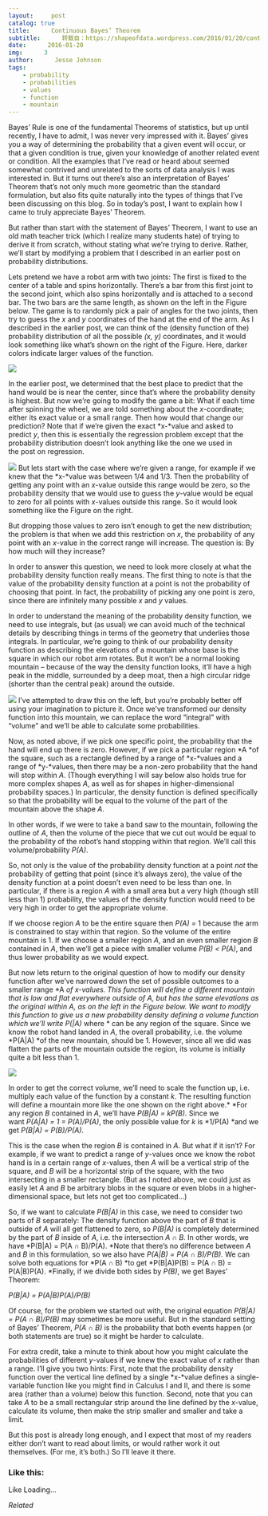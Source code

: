 ```yaml
---
layout:     post
catalog: true
title:      Continuous Bayes’ Theorem
subtitle:      转载自：https://shapeofdata.wordpress.com/2016/01/20/continuous-bayes-theorem/
date:      2016-01-20
img:      3
author:      Jesse Johnson
tags:
    - probability
    - probabilities
    - values
    - function
    - mountain
---
```


Bayes’ Rule is one of the fundamental Theorems of statistics, but up until recently, I have to admit, I was never very impressed with it. Bayes’ gives you a way of determining the probability that a given event will occur, or that a given condition is true, given your knowledge of another related event or condition. All the examples that I’ve read or heard about seemed somewhat contrived and unrelated to the sorts of data analysis I was interested in. But it turns out there’s also an interpretation of Bayes’ Theorem that’s not only much more geometric than the standard formulation, but also fits quite naturally into the types of things that I’ve been discussing on this blog. So in today’s post, I want to explain how I came to truly appreciate Bayes’ Theorem.

But rather than start with the statement of Bayes’ Theorem, I want to use an old math teacher trick (which I realize many students hate) of trying to derive it from scratch, without stating what we’re trying to derive. Rather, we’ll start by modifying a problem that I described in an earlier post on probability distributions.

Lets pretend we have a robot arm with two joints: The first is fixed to the center of a table and spins horizontally. There’s a bar from this first joint to the second joint, which also spins horizontally and is attached to a second bar. The two bars are the same length, as shown on the left in the Figure below. The game is to randomly pick a pair of angles for the two joints, then try to guess the *x* and *y* coordinates of the hand at the end of the arm. As I described in the earlier post, we can think of the (density function of the) probability distribution of all the possible *(x, y)* coordinates, and it would look something like what’s shown on the right of the Figure. Here, darker colors indicate larger values of the function.

![](https://shapeofdata.files.wordpress.com/2014/01/robotarm2.png?w=640)


In the earlier post, we determined that the best place to predict that the hand would be is near the center, since that’s where the probability density is highest. But now we’re going to modify the game a bit: What if each time after spinning the wheel, we are told something about the *x*-coordinate; either its exact value or a small range. Then how would that change our prediction? Note that if we’re given the exact *x-*value and asked to predict *y*, then this is essentially the regression problem except that the probability distribution doesn’t look anything like the one we used in the post on regression.

![](https://shapeofdata.files.wordpress.com/2015/12/robotarm_restricted.png?w=300&h=301)
But lets start with the case where we’re given a range, for example if we knew that the *x-*value was between 1/4 and 1/3. Then the probability of getting any point with an *x*-value outside this range would be zero, so the probability density that we would use to guess the *y*-value would be equal to zero for all points with *x*-values outside this range. So it would look something like the Figure on the right.

But dropping those values to zero isn’t enough to get the new distribution; the problem is that when we add this restriction on *x*, the probability of any point with an *x*-value in the correct range will increase. The question is: By how much will they increase?

In order to answer this question, we need to look more closely at what the probability density function really means. The first thing to note is that the value of the probability density function at a point is not the probability of choosing that point. In fact, the probability of picking any one point is zero, since there are infinitely many possible *x* and *y* values.

In order to understand the meaning of the probability density function, we need to use integrals, but (as usual) we can avoid much of the technical details by describing things in terms of the geometry that underlies those integrals. In particular, we’re going to think of our probability density function as describing the elevations of a mountain whose base is the square in which our robot arm rotates. But it won’t be a normal looking mountain – because of the way the density function looks, it’ll have a high peak in the middle, surrounded by a deep moat, then a high circular ridge (shorter than the central peak) around the outside.

![](https://shapeofdata.files.wordpress.com/2016/01/density-volume.png?w=640)
I’ve attempted to draw this on the left, but you’re probably better off using your imagination to picture it. Once we’ve transformed our density function into this mountain, we can replace the word “integral” with “volume” and we’ll be able to calculate some probabilities.

Now, as noted above, if we pick one specific point, the probability that the hand will end up there is zero. However, if we pick a particular region *A *of the square, such as a rectangle defined by a range of *x-*values and a range of *y-*values, then there may be a non-zero probability that the hand will stop within *A*. (Though everything I will say below also holds true for more complex shapes *A*, as well as for shapes in higher-dimensional probability spaces.) In particular, the density function is defined specifically so that the probability will be equal to the volume of the part of the mountain above the shape *A*.

In other words, if we were to take a band saw to the mountain, following the outline of *A*, then the volume of the piece that we cut out would be equal to the probability of the robot’s hand stopping within that region. We’ll call this volume/probability *P(A)*.

So, not only is the value of the probability density function at a point *not* the probability of getting that point (since it’s always zero), the value of the density function at a point doesn’t even need to be less than one. In particular, if there is a region *A* with a small area but a very high (though still less than 1) probability, the values of the density function would need to be very high in order to get the appropriate volume.

If we choose region *A* to be the entire square then *P(A) =* 1 because the arm is constrained to stay within that region. So the volume of the entire mountain is 1. If we choose a smaller region *A*, and an even smaller region *B* contained in *A*, then we’ll get a piece with smaller volume *P(B) < P(A)*, and thus lower probability as we would expect.

But now lets return to the original question of how to modify our density function after we’ve narrowed down the set of possible outcomes to a smaller range *A *of *x-*values. This function will define a different mountain that is low and flat everywhere outside of *A*, but has the same elevations as the original within* A*, as on the left in the Figure below. We want to modify this function to give us a new probability density defining a volume function which we’ll write *P(*|A)* where * can be any region of the square. Since we know the robot hand landed in *A*, the overall probability, i.e. the volume *P(A|A) *of the new mountain, should be 1. However, since all we did was flatten the parts of the mountain outside the region, its volume is initially quite a bit less than 1.

![](https://shapeofdata.files.wordpress.com/2016/01/density-volume-restricted.png?w=640)


In order to get the correct volume, we’ll need to scale the function up, i.e. multiply each value of the function by a constant *k*. The resulting function will define a mountain more like the one shown on the right above.* *For any region *B* contained in *A*, we’ll have *P(B|A) = kP(B).* Since we want *P(A|A) = 1 = P(A)/P(A)*, the only possible value for *k* is *1/P(A) *and we get *P(B|A) = P(B)/P(A).*

This is the case when the region *B* is contained in *A*. But what if it isn’t? For example, if we want to predict a range of *y*-values once we know the robot hand is in a certain range of *x*-values, then *A* will be a vertical strip of the square, and *B* will be a horizontal strip of the square, with the two intersecting in a smaller rectangle. (But as I noted above, we could just as easily let *A* and *B* be arbitrary blobs in the square or even blobs in a higher-dimensional space, but lets not get too complicated…)

So, if we want to calculate *P(B|A)* in this case, we need to consider two parts of *B* separately: The density function above the part of *B* that is outside of *A* will all get flattened to zero, so *P(B|A)* is completely determined by the part of *B* inside of *A*, i.e. the intersection *A ∩ B.* In other words, we have *P(B|A) = P(A ∩ B)/P(A). *Note that there’s no difference between *A* and *B* in this formulation, so we also have *P(A|B) = P(A ∩ B)/P(B).* We can solve both equations for *P(A ∩ B) *to get *P(B|A)P(B) = P(A ∩ B) = P(A|B)P(A). *Finally, if we divide both sides by *P(B)*, we get Bayes’ Theorem:

*P(B|A) = P(A|B)P(A)/P(B)*

Of course, for the problem we started out with, the original equation *P(B|A) = P(A ∩ B)/P(B)* may sometimes be more useful. But in the standard setting of Bayes’ Theorem, *P(A ∩ B)* is the probability that both events happen (or both statements are true) so it might be harder to calculate.

For extra credit, take a minute to think about how you might calculate the probabilities of different *y*-values if we knew the exact value of *x* rather than a range. I’ll give you two hints: First, note that the probability density function over the vertical line defined by a single *x-*value defines a single-variable function like you might find in Calculus I and II, and there is some area (rather than a volume) below this function. Second, note that you can take *A* to be a small rectangular strip around the line defined by the *x*-value, calculate its volume, then make the strip smaller and smaller and take a limit.

But this post is already long enough, and I expect that most of my readers either don’t want to read about limits, or would rather work it out themselves. (For me, it’s both.) So I’ll leave it there.





### Like this:

Like Loading...


*Related*

